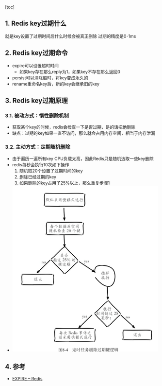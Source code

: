 [toc]

## 1. Redis key过期什么
就是key设置了过期时间后什么时候会被真正删除
过期的精度是0-1ms
## 2. Redis key过期命令
- expire可以设置超时时间
    - 如果key存在那么reply为1，如果key不存在那么返回0
- persist可以清除超时，将key变成永久的
- rename重命名key后，新的key会继承旧的key



## 3. Redis key过期原理

### 3.1. 被动方式：惰性删除机制
- 获取某个key的时候，redis会检查一下是否过期，是的话把他删除
- 缺点：过期的key如果一直不访问，那么就会占用内存空间，相当于内存泄漏
### 3.2. 主动方式：定期随机删除
- 由于遍历一遍所有key CPU负载太高，因此Redis只是随机选取一些key删除
- redis每秒会执行10次如下操作
    1. 随机取20个设置了过期时间的key
    2. 删除已经过期的key
    3. 如果删除的key占用了25%以上，那么重复步骤1
- ![](https://raw.githubusercontent.com/TDoct/images/master/1619923320_20210502104149020_17722.png)
## 4. 参考
- [EXPIRE – Redis](https://redis.io/commands/expire)

